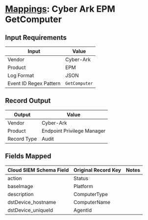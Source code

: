 # [Mappings](README.md): Cyber Ark EPM GetComputer

## Input Requirements

|Input|Value|
|-----|-----|
|Vendor|Cyber-Ark|
|Product|EPM|
|Log Format|JSON|
|Event ID Regex Pattern|`GetComputer`|

## Record Output

|Output|Value|
|------|-----|
|Vendor|Cyber-Ark|
|Product|Endpoint Privilege Manager|
|Record Type|Audit|

## Fields Mapped

|Cloud SIEM Schema Field|Original Record Key|Notes|
|-----------------------|-------------------|-----|
|action|Status||
|baseImage|Platform||
|description|ComputerType||
|dstDevice_hostname|ComputerName||
|dstDevice_uniqueId|AgentId||

